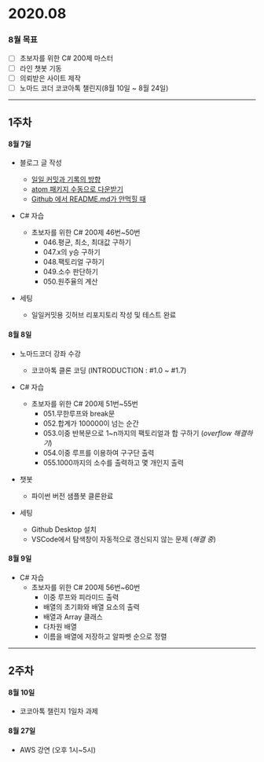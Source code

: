 # 2020.08
### 8월 목표
- [ ] 초보자를 위한 C# 200제 마스터
- [ ] 라인 챗봇 기동
- [ ] 의뢰받은 사이트 제작
- [ ] 노마드 코더 코코아톡 챌린지(8월 10일 ~ 8월 24일)

***
## 1주차

#### 8월 7일

- 블로그 글 작성
  - [일일 커밋과 기록의 방향](https://chooi9522.tistory.com/28)
  - [atom 패키지 수동으로 다운받기](https://chooi9522.tistory.com/29)
  - [Github 에서 README.md가 안먹힐 때](https://chooi9522.tistory.com/30)

- C# 자습
  - 초보자를 위한 C# 200제 46번~50번
      - 046.평균, 최소, 최대값 구하기
      - 047.x의 y승 구하기
      - 048.팩토리얼 구하기
      - 049.소수 판단하기
      - 050.원주율의 계산

- 세팅
  - 일일커밋용 깃허브 리포지토리 작성 및 테스트 완료

#### 8월 8일
 - 노마드코더 강좌 수강
   - 코코아톡 클론 코딩 (INTRODUCTION : #1.0 ~ #1.7)

- C# 자습
  - 초보자를 위한 C# 200제 51번~55번
    - 051.무한루프와 break문
    - 052.합계가 100000이 넘는 순간
    - 053.이중 반복문으로 1~n까지의 팩토리얼과 합 구하기 (*overflow 해결하기*)
    - 054.이중 루프를 이용하여 구구단 출력
    - 055.1000까지의 소수를 출력하고 몇 개인지 출력

- 챗봇
  - 파이썬 버전 샘플봇 클론완료
   
 - 세팅
   - Github Desktop 설치
   - VSCode에서 탐색창이 자동적으로 갱신되지 않는 문제 (*해결 중*)

#### 8월 9일

- C# 자습
  - 초보자를 위한 C# 200제 56번~60번
    - 이중 루프와 피라미드 출력
    - 배열의 초기화와 배열 요소의 출력
    - 배열과 Array 클래스
    - 다차원 배열
    - 이름을 배열에 저장하고 알파벳 순으로 정렬

***
## 2주차

#### 8월 10일
 - 코코아톡 챌린지 1일차 과제

#### 8월 27일
 - AWS 강연 (오후 1시~5시)
